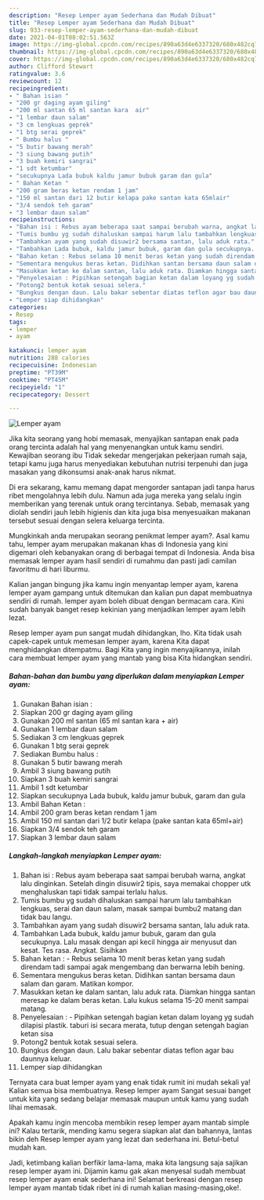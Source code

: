 ```yaml
---
description: "Resep Lemper ayam Sederhana dan Mudah Dibuat"
title: "Resep Lemper ayam Sederhana dan Mudah Dibuat"
slug: 933-resep-lemper-ayam-sederhana-dan-mudah-dibuat
date: 2021-04-01T08:02:51.563Z
image: https://img-global.cpcdn.com/recipes/890a63d4e6337320/680x482cq70/lemper-ayam-foto-resep-utama.jpg
thumbnail: https://img-global.cpcdn.com/recipes/890a63d4e6337320/680x482cq70/lemper-ayam-foto-resep-utama.jpg
cover: https://img-global.cpcdn.com/recipes/890a63d4e6337320/680x482cq70/lemper-ayam-foto-resep-utama.jpg
author: Clifford Stewart
ratingvalue: 3.6
reviewcount: 12
recipeingredient:
- " Bahan isian "
- "200 gr daging ayam giling"
- "200 ml santan 65 ml santan kara  air"
- "1 lembar daun salam"
- "3 cm lengkuas geprek"
- "1 btg serai geprek"
- " Bumbu halus "
- "5 butir bawang merah"
- "3 siung bawang putih"
- "3 buah kemiri sangrai"
- "1 sdt ketumbar"
- "secukupnya Lada bubuk kaldu jamur bubuk garam dan gula"
- " Bahan Ketan "
- "200 gram beras ketan rendam 1 jam"
- "150 ml santan dari 12 butir kelapa pake santan kata 65mlair"
- "3/4 sendok teh garam"
- "3 lembar daun salam"
recipeinstructions:
- "Bahan isi : Rebus ayam beberapa saat sampai berubah warna, angkat lalu dinginkan. Setelah dingin disuwir2 tipis, saya memakai chopper utk menghaluskan tapi tidak sampai terlalu halus."
- "Tumis bumbu yg sudah dihaluskan sampai harum lalu tambahkan lengkuas, serai dan daun salam, masak sampai bumbu2 matang dan tidak bau langu."
- "Tambahkan ayam yang sudah disuwir2 bersama santan, lalu aduk rata."
- "Tambahkan Lada bubuk, kaldu jamur bubuk, garam dan gula secukupnya. Lalu masak dengan api kecil hingga air menyusut dan kesat. Tes rasa. Angkat. Sisihkan"
- "Bahan ketan : Rebus selama 10 menit beras ketan yang sudah direndam tadi sampai agak mengembang dan berwarna lebih bening."
- "Sementara mengukus beras ketan. Didihkan santan bersama daun salam dan garam. Matikan kompor."
- "Masukkan ketan ke dalam santan, lalu aduk rata. Diamkan hingga santan meresap ke dalam beras ketan. Lalu kukus selama 15-20 menit sampai matang."
- "Penyelesaian : Pipihkan setengah bagian ketan dalam loyang yg sudah dilapisi plastik. taburi isi secara merata, tutup dengan setengah bagian ketan sisa"
- "Potong2 bentuk kotak sesuai selera."
- "Bungkus dengan daun. Lalu bakar sebentar diatas teflon agar bau daunnya keluar."
- "Lemper siap dihidangkan"
categories:
- Resep
tags:
- lemper
- ayam

katakunci: lemper ayam 
nutrition: 288 calories
recipecuisine: Indonesian
preptime: "PT39M"
cooktime: "PT45M"
recipeyield: "1"
recipecategory: Dessert

---
```



![Lemper ayam](https://img-global.cpcdn.com/recipes/890a63d4e6337320/680x482cq70/lemper-ayam-foto-resep-utama.jpg)

Jika kita seorang yang hobi memasak, menyajikan santapan enak pada orang tercinta adalah hal yang menyenangkan untuk kamu sendiri. Kewajiban seorang ibu Tidak sekedar mengerjakan pekerjaan rumah saja, tetapi kamu juga harus menyediakan kebutuhan nutrisi terpenuhi dan juga masakan yang dikonsumsi anak-anak harus nikmat.

Di era  sekarang, kamu memang dapat mengorder santapan jadi tanpa harus ribet mengolahnya lebih dulu. Namun ada juga mereka yang selalu ingin memberikan yang terenak untuk orang tercintanya. Sebab, memasak yang diolah sendiri jauh lebih higienis dan kita juga bisa menyesuaikan makanan tersebut sesuai dengan selera keluarga tercinta. 



Mungkinkah anda merupakan seorang penikmat lemper ayam?. Asal kamu tahu, lemper ayam merupakan makanan khas di Indonesia yang kini digemari oleh kebanyakan orang di berbagai tempat di Indonesia. Anda bisa memasak lemper ayam hasil sendiri di rumahmu dan pasti jadi camilan favoritmu di hari liburmu.

Kalian jangan bingung jika kamu ingin menyantap lemper ayam, karena lemper ayam gampang untuk ditemukan dan kalian pun dapat membuatnya sendiri di rumah. lemper ayam boleh dibuat dengan bermacam cara. Kini sudah banyak banget resep kekinian yang menjadikan lemper ayam lebih lezat.

Resep lemper ayam pun sangat mudah dihidangkan, lho. Kita tidak usah capek-capek untuk memesan lemper ayam, karena Kita dapat menghidangkan ditempatmu. Bagi Kita yang ingin menyajikannya, inilah cara membuat lemper ayam yang mantab yang bisa Kita hidangkan sendiri.

<!--inarticleads1-->

##### Bahan-bahan dan bumbu yang diperlukan dalam menyiapkan Lemper ayam:

1. Gunakan  Bahan isian :
1. Siapkan 200 gr daging ayam giling
1. Gunakan 200 ml santan (65 ml santan kara + air)
1. Gunakan 1 lembar daun salam
1. Sediakan 3 cm lengkuas geprek
1. Gunakan 1 btg serai geprek
1. Sediakan  Bumbu halus :
1. Gunakan 5 butir bawang merah
1. Ambil 3 siung bawang putih
1. Siapkan 3 buah kemiri sangrai
1. Ambil 1 sdt ketumbar
1. Siapkan secukupnya Lada bubuk, kaldu jamur bubuk, garam dan gula
1. Ambil  Bahan Ketan :
1. Ambil 200 gram beras ketan rendam 1 jam
1. Ambil 150 ml santan dari 1/2 butir kelapa (pake santan kata 65ml+air)
1. Siapkan 3/4 sendok teh garam
1. Siapkan 3 lembar daun salam




<!--inarticleads2-->

##### Langkah-langkah menyiapkan Lemper ayam:

1. Bahan isi : Rebus ayam beberapa saat sampai berubah warna, angkat lalu dinginkan. Setelah dingin disuwir2 tipis, saya memakai chopper utk menghaluskan tapi tidak sampai terlalu halus.
1. Tumis bumbu yg sudah dihaluskan sampai harum lalu tambahkan lengkuas, serai dan daun salam, masak sampai bumbu2 matang dan tidak bau langu.
1. Tambahkan ayam yang sudah disuwir2 bersama santan, lalu aduk rata.
1. Tambahkan Lada bubuk, kaldu jamur bubuk, garam dan gula secukupnya. Lalu masak dengan api kecil hingga air menyusut dan kesat. Tes rasa. Angkat. Sisihkan
1. Bahan ketan : - Rebus selama 10 menit beras ketan yang sudah direndam tadi sampai agak mengembang dan berwarna lebih bening.
1. Sementara mengukus beras ketan. Didihkan santan bersama daun salam dan garam. Matikan kompor.
1. Masukkan ketan ke dalam santan, lalu aduk rata. Diamkan hingga santan meresap ke dalam beras ketan. Lalu kukus selama 15-20 menit sampai matang.
1. Penyelesaian : - Pipihkan setengah bagian ketan dalam loyang yg sudah dilapisi plastik. taburi isi secara merata, tutup dengan setengah bagian ketan sisa
1. Potong2 bentuk kotak sesuai selera.
1. Bungkus dengan daun. Lalu bakar sebentar diatas teflon agar bau daunnya keluar.
1. Lemper siap dihidangkan




Ternyata cara buat lemper ayam yang enak tidak rumit ini mudah sekali ya! Kalian semua bisa membuatnya. Resep lemper ayam Sangat sesuai banget untuk kita yang sedang belajar memasak maupun untuk kamu yang sudah lihai memasak.

Apakah kamu ingin mencoba membikin resep lemper ayam mantab simple ini? Kalau tertarik, mending kamu segera siapkan alat dan bahannya, lantas bikin deh Resep lemper ayam yang lezat dan sederhana ini. Betul-betul mudah kan. 

Jadi, ketimbang kalian berfikir lama-lama, maka kita langsung saja sajikan resep lemper ayam ini. Dijamin kamu gak akan menyesal sudah membuat resep lemper ayam enak sederhana ini! Selamat berkreasi dengan resep lemper ayam mantab tidak ribet ini di rumah kalian masing-masing,oke!.

